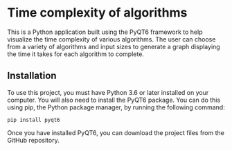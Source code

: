 # Time complexity of algorithms

This is a Python application built using the PyQT6 framework to help visualize the time complexity of various algorithms. The user can choose from a variety of algorithms and input sizes to generate a graph displaying the time it takes for each algorithm to complete.

## Installation
To use this project, you must have Python 3.6 or later installed on your computer. You will also need to install the PyQT6 package. You can do this using pip, the Python package manager, by running the following command:

    pip install pyqt6
Once you have installed PyQT6, you can download the project files from the GitHub repository.